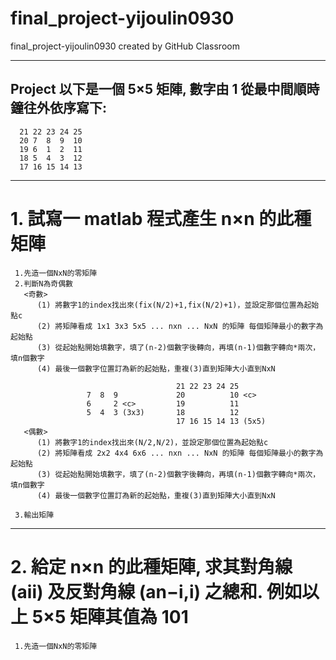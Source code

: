 # final_project-yijoulin0930
final_project-yijoulin0930 created by GitHub Classroom

--------------------------------------------------------------- 
## Project 以下是一個 5×5 矩陣, 數字由 1 從最中間順時鐘往外依序寫下:

      21 22 23 24 25
      20 7  8  9  10
      19 6  1  2  11
      18 5  4  3  12
      17 16 15 14 13
----------------------------------------------------------------
# 1. 試寫一 matlab 程式產生 n×n 的此種矩陣

     1.先造一個NxN的零矩陣
     2.判斷N為奇偶數
       <奇數>
          (1) 將數字1的index找出來(fix(N/2)+1,fix(N/2)+1)，並設定那個位置為起始點c
          (2) 將矩陣看成 1x1 3x3 5x5 ... nxn ... NxN 的矩陣 每個矩陣最小的數字為起始點
          (3) 從起始點開始填數字，填了(n-2)個數字後轉向，再填(n-1)個數字轉向*兩次，填n個數字
          (4) 最後一個數字位置訂為新的起始點，重複(3)直到矩陣大小直到NxN
          
                                         21 22 23 24 25
                     7  8  9             20          10 <c>
                     6     2 <c>         19          11
                     5  4  3 (3x3)       18          12
                                         17 16 15 14 13 (5x5)                                   
       <偶數>
          (1) 將數字1的index找出來(N/2,N/2)，並設定那個位置為起始點c
          (2) 將矩陣看成 2x2 4x4 6x6 ... nxn ... NxN 的矩陣 每個矩陣最小的數字為起始點
          (3) 從起始點開始填數字，填了(n-2)個數字後轉向，再填(n-1)個數字轉向*兩次，填n個數字
          (4) 最後一個數字位置訂為新的起始點，重複(3)直到矩陣大小直到NxN
          
     3.輸出矩陣             

----------------------------------------------------------------
# 2. 給定 n×n 的此種矩陣, 求其對角線 (aii) 及反對角線 (an−i,i) 之總和. 例如以上 5×5 矩陣其值為 101

     1.先造一個NxN的零矩陣

    
      

          
      
     
